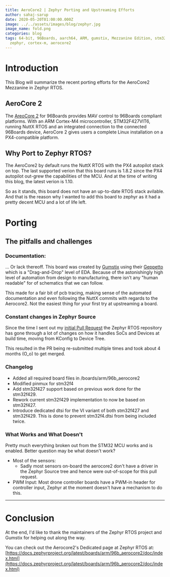 ```yaml
---
title: AeroCore2 | Zephyr Porting and Upstreaming Efforts
author: sahaj-sarup
date: 2020-05-20T01:00:00.000Z
image: ../../assets/images/blog/zephyr.jpg
image_name: fold.png
categories: blog
tags: 64-bit, 96Boards, aarch64, ARM, gumstix, Mezzanine Edition, stm32, Linaro,
  zephyr, cortex-m, aerocore2
---
```


# Introduction

This Blog will summarize the recent porting efforts for the AeroCore2 Mezzanine in Zephyr RTOS.

## AeroCore 2

The [AreoCore 2](https://www.96boards.org/product/aerocore2/) for 96Boards provides MAV control to 96Boards compliant platforms. With an ARM Cortex-M4 microcontroller, STM32F427VIT6, running NuttX RTOS and an integrated connection to the connected 96Boards device, AeroCore 2 gives users a complete Linux installation on a PX4-compatible platform.

## Why Port to Zephyr RTOS?

The AeroCore2 by default runs the NuttX RTOS with the PX4 autopilot stack on top. The last supported verion that this board runs is 1.8.2 since the PX4 autopilot out-grew the capabilities of the MCU. And at the time of writing this blog, the latest verion is 1.10.

So as it stands, this board does not have an up-to-date RTOS stack avilable. And that is the reason why I wanted to add this board to zephyr as it had a pretty decent MCU and a lot of life left.

# Porting

## The pitfalls and challenges

### Documentation:

... Or lack thereoff. This board was created by [Gumstix](https://www.gumstix.com/) using their [Geppetto](https://www.gumstix.com/geppetto/) which is a "Drag-and-Drop" level of EDA. Because of the astonishingly high level of automation from design to manufacturing, there isn't any "human readable" for of schematics that we can follow.

This made for a fair bit of pcb tracing, making sense of the automated documentation and even following the NuttX commits with regards to the Aerocore2. Not the easiest thing for your first try at upstreaming a board.

### Constant changes in Zephyr Source

Since the time I sent out my [initial Pull Request](https://github.com/zephyrproject-rtos/zephyr/pull/22095) the Zephyr RTOS repository has gone through a lot of changes on how it handles SoCs and Devices at build time, moving from KConfig to Device Tree.

This resulted in the PR being re-submitted multiple times and took about 4 months (O_o) to get merged.

### Changelog

- Added all required board files in /boards/arm/96b_aerocore2
- Modified pinmux for stm32f4
- Add stm32f427 support based on previous work done for the stm32f429.
- Rework current stm32f429 implementation to now be based on stm32f427.
- Introduce dedicated dtsi for the VI variant of both stm32f427 and stm32f429. This is done to prevent stm32f4.dtsi from being included twice.

### What Works and What Doesn't

Pretty much everything broken out from the STM32 MCU works and is enabled. Better question may be what doesn't work?

- Most of the sensors:
  - Sadly most sensors on-board the aerocore2 don't have a driver in the Zephyr Source tree and hence were out-of-scope for this pull request.
- PWM Input: Most drone controller boards have a PWM-in header for controller input, Zephyr at the moment doesn't have a mechanism to do this.

---

# Conclusion

At the end, I'd like to thank the maintainers of the Zephyr RTOS project and Gumstix for helping out along the way.

You can check out the Aerocore2's Dedicated page at Zephyr RTOS at: [https://docs.zephyrproject.org/latest/boards/arm/96b_aerocore2/doc/index.html](https://docs.zephyrproject.org/latest/boards/arm/96b_aerocore2/doc/index.html)
